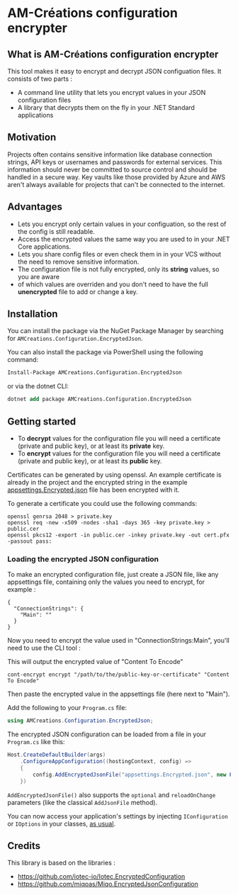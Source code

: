 # AM-Créations configuration encrypter

## What is AM-Créations configuration encrypter

This tool makes it easy to encrypt and decrypt JSON configuation files. It consists of two parts :
 * A command line utility that lets you encrypt values in your JSON configuration files 
 * A library that decrypts them on the fly in your .NET Standard applications

## Motivation

Projects often contains sensitive information like database connection strings, API keys or usernames 
and passwords for external services. This information should never be committed to source control and 
should be handled in a secure way. Key vaults like those provided by Azure and AWS aren't always
available for projects that can't be connected to the internet.

## Advantages

* Lets you encrypt only certain values in your configuation, so the rest of the config is still readable.
* Access the encrypted values the same way you are used to in your .NET Core applications.
* Lets you share config files or even check them in in your VCS without the need to remove sensitive information.
* The configuration file is not fully encrypted, only its **string** values, so you are aware 
* of which values are overriden and you don't need to have the full **unencrypted** file to add or change a key. 

## Installation

You can install the package via the NuGet Package Manager by searching for `AMCreations.Configuration.EncryptedJson`.

You can also install the package via PowerShell using the following command:

```ps
Install-Package AMCreations.Configuration.EncryptedJson
```

or via the dotnet CLI:

```ps
dotnet add package AMCreations.Configuration.EncryptedJson
```

## Getting started

 * To **decrypt** values for the configuration file you will need a certificate (private and public key), or at least its **private** key.
 * To **encrypt** values for the configuration file you will need a certificate (private and public key), or at least its **public** key.

Certificates can be generated by using openssl. An example certificate is already in the project
and the encrypted string in the example [appsettings.Encrypted.json](src/AmCreations.Configuration.EncryptedJson.SampleWebApp/appsettings.Encrypted.json) file has been encrypted with it.

To generate a certificate you could use the following commands:

```shell
openssl genrsa 2048 > private.key
openssl req -new -x509 -nodes -sha1 -days 365 -key private.key > public.cer
openssl pkcs12 -export -in public.cer -inkey private.key -out cert.pfx -passout pass:
```

### Loading the encrypted JSON configuration

To make an encrypted configuration file, just create a JSON file, like any appsettings file, 
containing only the values you need to encrypt, for example :

```json5
{
  "ConnectionStrings": {
    "Main": ""
  }
}
```

Now you need to encrypt the value used in "ConnectionStrings:Main", you'll need to use the CLI tool : 

This will output the encrypted value of "Content To Encode"

```shell
cont-encrypt encrypt "/path/to/the/public-key-or-certificate" "Content To Encode"
```

Then paste the encrypted value in the appsettings file (here next to "Main").

Add the following to your `Program.cs` file:

```csharp
using AMCreations.Configuration.EncryptedJson;
```

The encrypted JSON configuration can be loaded from a file in your `Program.cs` like this:

```csharp
Host.CreateDefaultBuilder(args)
    .ConfigureAppConfiguration((hostingContext, config) =>
    {
        config.AddEncryptedJsonFile("appsettings.Encrypted.json", new FilesystemCertificateLoader("/etc/ssl/private/my-app-cert.pfx"));
    })
```

`AddEncryptedJsonFile()` also supports the `optional` and `reloadOnChange` parameters (like the 
classical `AddJsonFile` method).

You can now access your application's settings by injecting `IConfiguration` or `IOptions` in your 
classes, [as usual](https://docs.microsoft.com/aspnet/core/fundamentals/configuration/#appsettingsjson).

## Credits 

This library is based on the libraries :

 * https://github.com/iotec-io/Iotec.EncryptedConfiguration
 * https://github.com/miqoas/Miqo.EncryptedJsonConfiguration